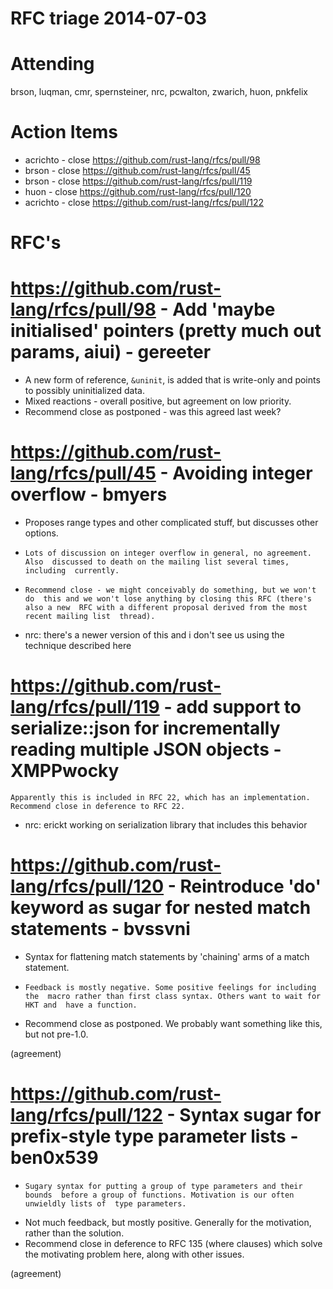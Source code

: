 # RFC triage 2014-07-03

# Attending

brson, luqman, cmr, spernsteiner, nrc, pcwalton, zwarich, huon, pnkfelix

# Action Items

- acrichto - close https://github.com/rust-lang/rfcs/pull/98
- brson - close https://github.com/rust-lang/rfcs/pull/45
- brson - close https://github.com/rust-lang/rfcs/pull/119
- huon - close https://github.com/rust-lang/rfcs/pull/120
- acrichto - close https://github.com/rust-lang/rfcs/pull/122

# RFC's

# https://github.com/rust-lang/rfcs/pull/98 - Add 'maybe initialised' pointers (pretty much out params, aiui) - gereeter

*    A new form of reference, `&uninit`, is added that is write-only and points to possibly uninitialized data.
*    Mixed reactions - overall positive, but agreement on low priority.
*    Recommend close as postponed - was this agreed last week?

# https://github.com/rust-lang/rfcs/pull/45 - Avoiding integer overflow - bmyers

*    Proposes range types and other complicated stuff, but discusses other options.
*     Lots of discussion on integer overflow in general, no agreement. Also  discussed to death on the mailing list several times, including  currently.
*     Recommend close - we might conceivably do something, but we won't do  this and we won't lose anything by closing this RFC (there's also a new  RFC with a different proposal derived from the most recent mailing list  thread).
     
- nrc: there's a newer version of this and i don't see us using the technique described here

# https://github.com/rust-lang/rfcs/pull/119 - add support to serialize::json for incrementally reading multiple JSON objects - XMPPwocky
    Apparently this is included in RFC 22, which has an implementation.
    Recommend close in deference to RFC 22.

- nrc: erickt working on serialization library that includes this behavior

# https://github.com/rust-lang/rfcs/pull/120 - Reintroduce 'do' keyword as sugar for nested match statements - bvssvni

*    Syntax for flattening match statements by 'chaining' arms of a match statement.
*     Feedback is mostly negative. Some positive feelings for including the  macro rather than first class syntax. Others want to wait for HKT and  have a function.
*    Recommend close as postponed. We probably want something like this, but not pre-1.0.
    
(agreement)

# https://github.com/rust-lang/rfcs/pull/122 - Syntax sugar for prefix-style type parameter lists - ben0x539

*     Sugary syntax for putting a group of type parameters and their bounds  before a group of functions. Motivation is our often unwieldly lists of  type parameters.
*    Not much feedback, but mostly positive. Generally for the motivation, rather than the solution.
*    Recommend close in deference to RFC 135 (where clauses) which solve the motivating problem here, along with other issues.

(agreement)

